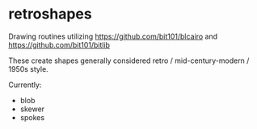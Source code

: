 # retroshapes

Drawing routines utilizing https://github.com/bit101/blcairo and https://github.com/bit101/bitlib

These create shapes generally considered retro / mid-century-modern / 1950s style.

Currently:

- blob
- skewer
- spokes
